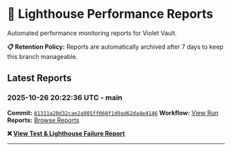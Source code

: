 # 🔦 Lighthouse Performance Reports

Automated performance monitoring reports for Violet Vault.

**📋 Retention Policy:** Reports are automatically archived after 7 days to keep this branch manageable.

## Latest Reports

### 2025-10-26 20:22:36 UTC - main

**Commit:** [`81311a20d32cae2a905ff060f1d9ad62da4e4146`](https://github.com/thef4tdaddy/violet-vault/commit/81311a20d32cae2a905ff060f1d9ad62da4e4146)
**Workflow:** [View Run](https://github.com/thef4tdaddy/violet-vault/actions/runs/18823224880)
**Reports:** [Browse Reports](https://github.com/thef4tdaddy/violet-vault/tree/lighthouse-reports/reports/main/2025-10-26_20-22-34)

**❌ [View Test & Lighthouse Failure Report](./reports/main/2025-10-26_20-22-34/test-and-lighthouse-failures.md)**


---

